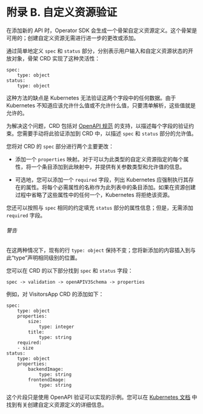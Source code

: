 # 附录 B. 自定义资源验证

在添加新的 API 时，Operator SDK 会生成一个骨架自定义资源定义。这个骨架是可用的；创建自定义资源无需进行进一步的更改或添加。

通过简单地定义 `spec` 和 `status` 部分，分别表示用户输入和自定义资源状态的开放对象，骨架 CRD 实现了这种灵活性：

```
spec:
    type: object
status:
    type: object
```

这种方法的缺点是 Kubernetes 无法验证这两个字段中的任何数据。由于 Kubernetes 不知道应该允许什么值或不允许什么值，只要清单解析，这些值就是允许的。

为解决这个问题，CRD 包括对 [OpenAPI 规范](https://oreil.ly/bzRIu) 的支持，以描述每个字段的验证约束。您需要手动将此验证添加到 CRD 中，以描述 `spec` 和 `status` 部分的允许值。

您将对 CRD 的 `spec` 部分进行两个主要更改：

+   添加一个 `properties` 映射。对于可以为此类型的自定义资源指定的每个属性，将一个条目添加到此映射中，并提供有关参数类型和允许值的信息。

+   可选地，您可以添加一个 `required` 字段，列出 Kubernetes 应强制执行其存在的属性。将每个必需属性的名称作为此列表中的条目添加。如果在资源创建过程中省略了这些属性中的任何一个，Kubernetes 将拒绝该资源。

您还可以按照与 `spec` 相同的约定填充 `status` 部分的属性信息；但是，无需添加 `required` 字段。

###### 警告

在这两种情况下，现有的行 `type: object` 保持不变；您将新添加的内容插入到与此“type”声明相同级别的位置。

您可以在 CRD 的以下部分找到 `spec` 和 `status` 字段：

```
spec -> validation -> openAPIV3Schema -> properties
```

例如，对 VisitorsApp CRD 的添加如下：

```
spec:
    type: object
    properties:
        size:
            type: integer
        title:
            type: string
    required:
    - size
status:
    type: object
    properties:
        backendImage:
            type: string
        frontendImage:
            type: string
```

这个片段只是使用 OpenAPI 验证可以实现的示例。您可以在 [Kubernetes 文档](https://oreil.ly/FfkJe) 中找到有关创建自定义资源定义的详细信息。
